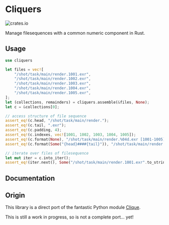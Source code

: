 # Cliquers

![crates.io](https://img.shields.io/crates/v/cliquers.svg)

Manage filesequences with a common numeric component in Rust.

## Usage

```rust
use cliquers

let files = vec![
    "/shot/task/main/render.1001.exr",
    "/shot/task/main/render.1002.exr",
    "/shot/task/main/render.1003.exr",
    "/shot/task/main/render.1004.exr",
    "/shot/task/main/render.1005.exr",
];
let (collections, remainders) = cliquers.assemble(&files, None);
let c = &collections[0];

// access structure of file sequence
assert_eq!(c.head, "/shot/task/main/render.");
assert_eq!(c.tail, ".exr");
assert_eq!(c.padding, 4);
assert_eq!(c.indexes, vec![1001, 1002, 1003, 1004, 1005]);
assert_eq!(c.format(None), "/shot/task/main/render.%04d.exr [1001-1005]");
assert_eq!(c.format(Some("{head}####{tail}")), "/shot/task/main/render.####.exr");

// iterate over files of filesequence
let mut iter = c.into_iter();
assert_eq!(iter.next(), Some("/shot/task/main/render.1001.exr".to_string()));
```

## Documentation

## Origin

This library is a direct port of the fantastic Python module [Clique](https://gitlab.com/4degrees/clique).

This is still a work in progress, so is not a complete port... yet!

